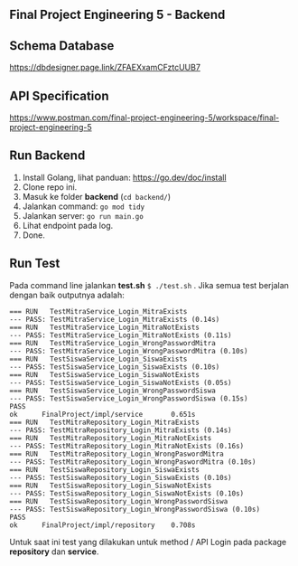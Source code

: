 ## Final Project Engineering 5 - Backend

## Schema Database
https://dbdesigner.page.link/ZFAEXxamCFztcUUB7

## API Specification
https://www.postman.com/final-project-engineering-5/workspace/final-project-engineering-5

## Run Backend
1. Install Golang, lihat panduan: https://go.dev/doc/install
2. Clone repo ini.
3. Masuk ke folder <b>backend</b> (```cd backend/```)
4. Jalankan command: ```go mod tidy```
5. Jalankan server: ```go run main.go```
6. Lihat endpoint pada log.
7. Done.

## Run Test
Pada command line jalankan <b>test.sh</b>
```$ ./test.sh```
. Jika semua test berjalan dengan baik outputnya adalah:
```
=== RUN   TestMitraService_Login_MitraExists
--- PASS: TestMitraService_Login_MitraExists (0.14s)
=== RUN   TestMitraService_Login_MitraNotExists
--- PASS: TestMitraService_Login_MitraNotExists (0.11s)
=== RUN   TestMitraService_Login_WrongPasswordMitra
--- PASS: TestMitraService_Login_WrongPasswordMitra (0.10s)
=== RUN   TestSiswaService_Login_SiswaExists
--- PASS: TestSiswaService_Login_SiswaExists (0.10s)
=== RUN   TestSiswaService_Login_SiswaNotExists
--- PASS: TestSiswaService_Login_SiswaNotExists (0.05s)
=== RUN   TestSiswaService_Login_WrongPasswordSiswa
--- PASS: TestSiswaService_Login_WrongPasswordSiswa (0.15s)
PASS
ok      FinalProject/impl/service       0.651s
=== RUN   TestMitraRepository_Login_MitraExists
--- PASS: TestMitraRepository_Login_MitraExists (0.14s)
=== RUN   TestMitraRepository_Login_MitraNotExists
--- PASS: TestMitraRepository_Login_MitraNotExists (0.16s)
=== RUN   TestMitraRepository_Login_WrongPaswordMitra
--- PASS: TestMitraRepository_Login_WrongPaswordMitra (0.10s)
=== RUN   TestSiswaRepository_Login_SiswaExists
--- PASS: TestSiswaRepository_Login_SiswaExists (0.10s)
=== RUN   TestSiswaRepository_Login_SiswaNotExists
--- PASS: TestSiswaRepository_Login_SiswaNotExists (0.10s)
=== RUN   TestSiswaRepository_Login_WrongPasswordSiswa
--- PASS: TestSiswaRepository_Login_WrongPasswordSiswa (0.10s)
PASS
ok      FinalProject/impl/repository    0.708s
```

Untuk saat ini test yang dilakukan untuk method / API Login pada package <b>repository</b> dan <b>service</b>.
